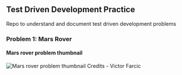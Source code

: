 ## Test Driven Development Practice
Repo to understand and document test driven development problems

### Problem 1: Mars Rover
#### Mars rover problem thumbnail
![Mars rover problem thumbnail](https://kata-log.rocks/images/mars_rover.jpg)
Credits - Victor Farcic
